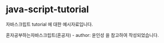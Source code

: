 # java-script-tutorial

자바스크립트 tutorial 에 대한 예시자료입니다.

혼자공부하는자바스크립트(혼공자) - author: 윤인성 을 참고하여 작성되었습니다.
